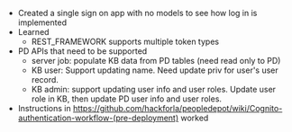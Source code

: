 - Created a single sign on app with no models to see how log in is implemented
- Learned
  - REST_FRAMEWORK supports multiple token types
- PD APIs that need to be supported
  - server job: populate KB data from PD tables (need read only to PD)
  - KB user: Support updating name.  Need update priv for user's user record.
  - KB admin: support updating user info and user roles.  Update user role in KB, then update PD user info and user roles.
- Instructions in https://github.com/hackforla/peopledepot/wiki/Cognito-authentication-workflow-(pre-deployment) worked
  